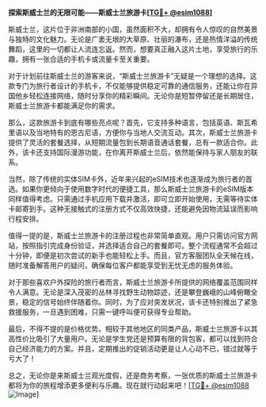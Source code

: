 **探索斯威士兰的无限可能——斯威士兰旅游卡[[TG💪+ @esim1088](https://t.me/s/esim1088)]**

斯威士兰，这片位于非洲南部的小国，虽然面积不大，却拥有令人惊叹的自然美景与独特的文化魅力。无论是广袤无垠的大草原、壮丽的瀑布，还是热情洋溢的传统舞蹈，这里的一切都让人流连忘返。然而，想要真正融入这片土地，享受旅行的乐趣，拥有一张合适的手机卡或流量卡至关重要。

对于计划前往斯威士兰的游客来说，“斯威士兰旅游卡”无疑是一个理想的选择。这款专门为旅行者设计的手机卡，不仅能够提供稳定可靠的通信服务，还能让你在异国他乡轻松连接网络，随时分享你的精彩瞬间。无论你是短暂停留还是长期居住，斯威士兰旅游卡都能满足你的需求。

那么，这款旅游卡到底有哪些亮点呢？首先，它支持多种语言，包括英语、斯瓦希里语以及当地特有的恩古尼语，方便你与当地人交流互动。其次，斯威士兰旅游卡提供了灵活的套餐选择，从短期流量包到长期语音通话套餐，总有一款适合你。此外，该卡还支持国际漫游功能，在你离开斯威士兰后，依然能保持与家人朋友的联系。

当然，除了传统的实体SIM卡外，近年来兴起的eSIM技术也逐渐成为旅行者的首选。如果你更倾向于使用数字时代的便捷工具，那么斯威士兰旅游卡的eSIM版本同样值得考虑。只需通过手机应用下载并激活，即可立即开始使用，无需等待实体卡邮寄到手。这种无接触式的注册方式不仅高效快捷，还能避免因物流延误而影响行程安排。

值得一提的是，斯威士兰旅游卡的注册过程也非常简单直观。用户只需访问官方网站，按照指引完成身份验证，并选择适合自己的套餐即可。整个流程通常不会超过十分钟，即便是初次尝试的新手也能轻松上手。而且，官方客服团队全天候在线，随时准备解答用户的疑问，确保每位客户都能享受到无忧无虑的服务体验。

对于那些喜欢户外探险的旅行者而言，斯威士兰旅游卡所提供的网络覆盖范围同样令人满意。无论是深入茂密的丛林寻找野生动物踪迹，还是攀登巍峨的山峰俯瞰全景，稳定的信号始终伴随着你。同时，为了应对突发状况，该卡还特别推出了紧急救援服务，一旦遇到困难，只需一键呼叫便可获得专业帮助。

最后，不得不提的是价格优势。相较于其他地区的同类产品，斯威士兰旅游卡以其高性价比吸引了大量用户。无论是学生党还是预算有限的背包客，都可以找到符合自己经济能力的方案。并且，定期推出的促销活动更是让人心动不已，错过就等于亏大了！

总之，无论你是来斯威士兰观光度假，还是商务考察，一张优质的斯威士兰旅游卡都将为你的旅程增添更多便利与乐趣。现在就行动起来吧！[[TG💪+ @esim1088](https://t.me/s/esim1088) ![Image](https://i.postimg.cc/4NQfJmqS/Snipaste-2025-05-13-00-14-12.png)]